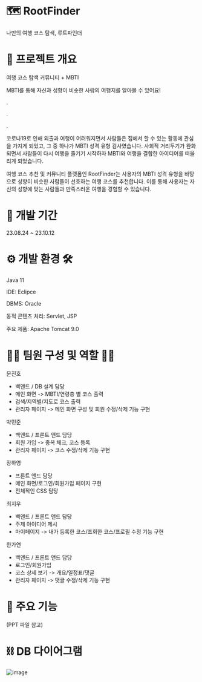 # 🗺️ RootFinder 
나만의 여행 코스 탐색, 루트파인더

# 📖 프로젝트 개요
여행 코스 탐색 커뮤니티 + MBTI


MBTI를 통해 자신과 성향이 비슷한 사람의 여행지를 알아볼 수 있어요!


.


.


.

코로나19로 인해 외출과 여행이 어려워지면서 사람들은 집에서 할 수 있는 활동에 관심을 가지게 되었고, 그 중 하나가 MBTI 성격 유형 검사였습니다. 
사회적 거리두기가 완화되면서 사람들이 다시 여행을 즐기기 시작하자 MBTI와 여행을 결합한 아이디어를 떠올리게 되었습니다.


여행 코스 추천 및 커뮤니티 플랫폼인 RootFinder는 사용자의 MBTI 성격 유형을 바탕으로
성향이 비슷한 사람들이 선호하는 여행 코스를 추천합니다. 
이를 통해 사용자는 자신의 성향에 맞는 사람들과 만족스러운 여행을 경험할 수 있습니다.


# 📆 개발 기간
23.08.24 ~ 23.10.12

# ⚙️ 개발 환경 🛠️
Java 11


IDE: Eclipce


DBMS: Oracle


동적 콘텐츠 처리: Servlet, JSP


주요 제품: Apache Tomcat 9.0


# 👩‍💻 팀원 구성 및 역할 👨‍💻
문진호
- 백앤드 / DB 설계 담당
- 메인 화면 -> MBTI/연령층 별 코스 출력
- 검색/지역별/지도로 코스 출력
- 관리자 페이지 -> 메인 화면 구성 및 회원 수정/삭제 기능 구현

박민준
- 백앤드 / 프론트 앤드 담당
- 회원 가입 -> 중복 체크, 코스 등록
- 관리자 페이지 -> 코스 수정/삭제 기능 구현

장하영
- 프론트 앤드 담당
- 메인 화면/로그인/회원가입 페이지 구현
- 전체적인 CSS 담당

최지우
- 백앤드 / 프론트 앤드 담당
- 주제 아이디어 제시
- 마이페이지 -> 내가 등록한 코스/조회한 코스/프로필 수정 기능 구현

한가연
- 백앤드 / 프론트 앤드 담당
- 로그인/회원가입
- 코스 상세 보기 -> 개요/일정표/댓글
- 관리자 페이지 -> 댓글 수정/삭제 기능 구현

# 📌 주요 기능
(PPT 파일 참고)


# ⛓ DB 다이어그램
![image](https://github.com/user-attachments/assets/70b748f5-106d-4155-bb3a-08a3997c0888)

